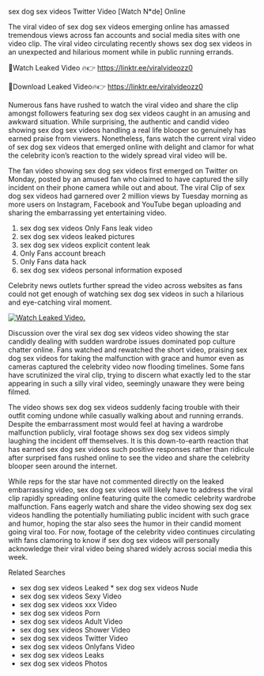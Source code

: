 ﻿sex dog sex videos Twitter Video [Watch N*de] Online

The viral video of ﻿sex dog sex videos emerging online has amassed tremendous views across fan accounts and social media sites with one video clip. The viral video circulating recently shows ﻿sex dog sex videos in an unexpected and hilarious moment while in public running errands. 

🔴Watch Leaked Video 🔥👉  https://linktr.ee/viralvideozz0 

🔴Download Leaked Video🔥👉  https://linktr.ee/viralvideozz0 

Numerous fans have rushed to watch the viral video and share the clip amongst followers featuring ﻿sex dog sex videos caught in an amusing and awkward situation. While surprising, the authentic and candid video showing ﻿sex dog sex videos handling a real life blooper so genuinely has earned praise from viewers. Nonetheless, fans watch the current viral video of ﻿sex dog sex videos that emerged online with delight and clamor for what the celebrity icon’s reaction to the widely spread viral video will be.

The fan video showing ﻿sex dog sex videos first emerged on Twitter on Monday, posted by an amused fan who claimed to have captured the silly incident on their phone camera while out and about. The viral Clip of ﻿sex dog sex videos had garnered over 2 million views by Tuesday morning as more users on Instagram, Facebook and YouTube began uploading and sharing the embarrassing yet entertaining video. 

1. ﻿sex dog sex videos Only Fans leak video
2. ﻿sex dog sex videos leaked pictures
3. ﻿sex dog sex videos explicit content leak
4. Only Fans account breach
5. Only Fans data hack
6. ﻿sex dog sex videos personal information exposed

Celebrity news outlets further spread the video across websites as fans could not get enough of watching ﻿sex dog sex videos in such a hilarious and eye-catching viral moment. 

[![Watch Leaked Video.](https://miro.medium.com/v2/resize:fit:828/format:webp/1*cilzJN44JGOrTw9NJCrNHA.gif "Watch Leaked Video")](https://linktr.ee/viralvideozz0)

Discussion over the viral ﻿sex dog sex videos video showing the star candidly dealing with sudden wardrobe issues dominated pop culture chatter online. Fans watched and rewatched the short video, praising ﻿sex dog sex videos for taking the malfunction with grace and humor even as cameras captured the celebrity video now flooding timelines. Some fans have scrutinized the viral clip, trying to discern what exactly led to the star appearing in such a silly viral video, seemingly unaware they were being filmed.

The video shows ﻿sex dog sex videos suddenly facing trouble with their outfit coming undone while casually walking about and running errands. Despite the embarrassment most would feel at having a wardrobe malfunction publicly, viral footage shows ﻿sex dog sex videos simply laughing the incident off themselves. It is this down-to-earth reaction that has earned ﻿sex dog sex videos such positive responses rather than ridicule after surprised fans rushed online to see the video and share the celebrity blooper seen around the internet.  

While reps for the star have not commented directly on the leaked embarrassing video, ﻿sex dog sex videos will likely have to address the viral clip rapidly spreading online featuring quite the comedic celebrity wardrobe malfunction. Fans eagerly watch and share the video showing ﻿sex dog sex videos handling the potentially humiliating public incident with such grace and humor, hoping the star also sees the humor in their candid moment going viral too. For now, footage of the celebrity video continues circulating with fans clamoring to know if ﻿sex dog sex videos will personally acknowledge their viral video being shared widely across social media this week.

Related Searches
* ﻿sex dog sex videos Leaked
﻿* sex dog sex videos Nude
* ﻿sex dog sex videos Sexy Video
* ﻿sex dog sex videos xxx Video
* ﻿sex dog sex videos Porn
* ﻿sex dog sex videos Adult Video
* ﻿sex dog sex videos Shower Video
* ﻿sex dog sex videos Twitter Video
* ﻿sex dog sex videos Onlyfans Video
* ﻿sex dog sex videos Leaks
* ﻿sex dog sex videos Photos